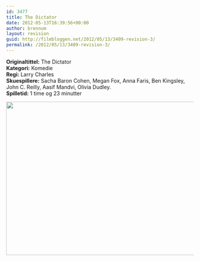 ```yaml
---
id: 3477
title: The Dictator
date: 2012-05-13T16:39:56+00:00
author: brennum
layout: revision
guid: http://filmbloggen.net/2012/05/13/3409-revision-3/
permalink: /2012/05/13/3409-revision-3/
---
```

**Originaltittel:** The Dictator  
**Kategori:** Komedie  
**Regi:** Larry Charles  
**Skuespillere:** Sacha Baron Cohen, Megan Fox, Anna Faris, Ben Kingsley, John C. Reilly, Aasif Mandvi, Olivia Dudley.  
**Spilletid:** 1 time og 23 minutter

<a href="http://filmbloggen.net/?attachment_id=3475" rel="attachment wp-att-3475"><img class="alignnone size-large wp-image-3475" src="http://filmbloggen.net/wp-content/uploads//2012/05/The-Dictator_07-620x413.jpg" alt="" width="620" height="413" /></a>

&nbsp;
